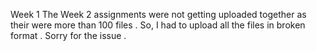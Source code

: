 Week 1
The Week 2 assignments were not getting uploaded together as their were more than 100 files . So, I had to upload all the files in broken format . Sorry for the issue . 

